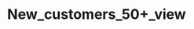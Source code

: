 ---  
schema: New_customers_50+_view  
title: New_customers_50+_view  
organization: Sample Department  
notes: Used in 0 lineage(s)  
resources:  
  - name: New_customers_50+_view 
    url: abfs://system/New_customers_50+_view 
    format : parquet  
license: None  
category:
  - Education  
maintainer: User  
maintainer_email: UserMail  
---